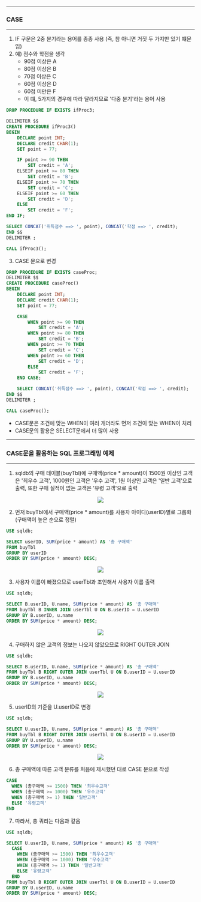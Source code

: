 -----
### CASE
-----
1. IF 구문은 2중 분기라는 용어를 종종 사용 (즉, 참 아니면 거짓 두 가지만 있기 떄문임)
2. 예) 점수와 학점을 생각
   - 90점 이상은 A
   - 80점 이상은 B
   - 70점 이상은 C
   - 60점 이상은 D
   - 60점 미만은 F
   - 이 떄, 5가지의 경우에 따라 달라지므로 '다중 분기'라는 용어 사용
```sql
DROP PROCEDURE IF EXISTS ifProc3;

DELIMITER $$
CREATE PROCEDURE ifProc3()
BEGIN
    DECLARE point INT;
    DECLARE credit CHAR(1);
    SET point = 77;

    IF point >= 90 THEN
        SET credit = 'A';
    ELSEIF point >= 80 THEN
        SET credit = 'B';
    ELSEIF point >= 70 THEN
        SET credit = 'C';
    ELSEIF point >= 60 THEN
        SET credit = 'D';
    ELSE
        SET credit = 'F';
END IF;

SELECT CONCAT('취득점수 ==> ', point), CONCAT('학점 ==> ', credit);
END $$
DELIMITER ;

CALL ifProc3();
```

3. CASE 문으로 변경
```sql
DROP PROCEDURE IF EXISTS caseProc;
DELIMITER $$
CREATE PROCEDURE caseProc()
BEGIN
    DECLARE point INT;
    DECLARE credit CHAR(1);
    SET point = 77;

    CASE
        WHEN point >= 90 THEN
            SET credit = 'A';
        WHEN point >= 80 THEN
            SET credit = 'B';
        WHEN point >= 70 THEN
            SET credit = 'C';
        WHEN point >= 60 THEN
            SET credit = 'D';
        ELSE
            SET credit = 'F';
    END CASE;

    SELECT CONCAT('취득점수 ==> ', point), CONCAT('학점 ==> ', credit);
END $$
DELIMITER ;

CALL caseProc();
```
  - CASE문은 조건에 맞는 WHEN이 여러 개더라도 먼저 조건이 맞는 WHEN이 처리
  - CASE문의 활용은 SELECT문에서 더 많이 사용

-----
### CASE문을 활용하는 SQL 프로그래밍 예제
-----
1. sqldb의 구매 테이블(buyTbl)에 구매액(price * amount)이 1500원 이상인 고객은 '최우수 고객', 1000원인 고객은 '우수 고객', 1원 이상인 고객은 '일반 고객'으로 출력, 또한 구매 실적이 없는 고객은 '유령 고객'으로 출력
<div align="center">
<img src="https://github.com/sooyounghan/Spring/assets/34672301/d572d426-98c9-4d59-8857-036daf997727">
</div>

2. 먼저 buyTbl에서 구매액(price * amount)를 사용자 아이디(userID)별로 그룹화 (구매액이 높은 순으로 정렬)
```sql
USE sqldb;

SELECT userID, SUM(price * amount) AS '총 구매액'
FROM buyTbl
GROUP BY userID
ORDER BY SUM(price * amount) DESC;
```
<div align="center">
<img src="https://github.com/sooyounghan/Spring/assets/34672301/3774af80-e2df-4472-9d86-3b8645ddecfe">
</div>

3. 사용자 이름이 빠졌으므로 userTbl과 조인해서 사용자 이름 출력
```sql
USE sqldb;

SELECT B.userID, U.name, SUM(price * amount) AS '총 구매액'
FROM buyTbl B INNER JOIN userTbl U ON B.userID = U.userID
GROUP BY B.userID, u.name
ORDER BY SUM(price * amount) DESC;
```
<div align="center">
<img src="https://github.com/sooyounghan/Spring/assets/34672301/a90cefad-f65a-44b5-b223-a44f19b5c48d">
</div>

4. 구매하지 않은 고객의 정보는 나오지 않았으므로 RIGHT OUTER JOIN
```sql
USE sqldb;

SELECT B.userID, U.name, SUM(price * amount) AS '총 구매액'
FROM buyTbl B RIGHT OUTER JOIN userTbl U ON B.userID = U.userID
GROUP BY B.userID, u.name
ORDER BY SUM(price * amount) DESC;
```
<div align="center">
<img src="https://github.com/sooyounghan/Spring/assets/34672301/1dc74fa5-384d-46ca-812f-5da5928326dd">
</div>

5. userID의 기준을 U.userID로 변경
```sql
USE sqldb;

SELECT U.userID, U.name, SUM(price * amount) AS '총 구매액'
FROM buyTbl B RIGHT OUTER JOIN userTbl U ON B.userID = U.userID
GROUP BY U.userID, u.name
ORDER BY SUM(price * amount) DESC;
```
<div align="center">
<img src="https://github.com/sooyounghan/Spring/assets/34672301/06f0bf62-c544-4320-a710-2bc1d4db97fe">
</div>

6. 총 구매액에 따른 고객 분류를 처음에 제시했던 대로 CASE 문으로 작성
```sql
CASE
  WHEN (총구매액 >= 1500) THEN '최우수고객'
  WHEN (총구매액 >= 1000) THEN '우수고객'
  WHEN (총구매액 >= 1) THEN '일반고객'
  ELSE '유령고객'
END
```

7. 따라서, 총 쿼리는 다음과 같음
```sql
USE sqldb;

SELECT U.userID, U.name, SUM(price * amount) AS '총 구매액'
  CASE
    WHEN (총구매액 >= 1500) THEN '최우수고객'
    WHEN (총구매액 >= 1000) THEN '우수고객'
    WHEN (총구매액 >= 1) THEN '일반고객'
    ELSE '유령고객'
  END
FROM buyTbl B RIGHT OUTER JOIN userTbl U ON B.userID = U.userID
GROUP BY U.userID, u.name
ORDER BY SUM(price * amount) DESC;
```
